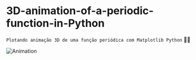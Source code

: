 # 3D-animation-of-a-periodic-function-in-Python
`Plotando animação 3D de uma função periódica com Matplotlib Python` :man_technologist:

![Animation](https://user-images.githubusercontent.com/65929471/87632813-8439b500-c710-11ea-8788-63488174c9e0.gif)
